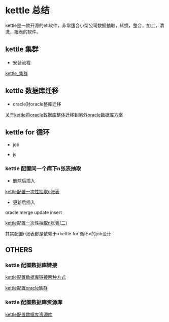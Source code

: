 ﻿

# kettle 总结

kettle是一款开源的etl软件，非常适合小型公司数据抽取，转换，整合，加工，清洗，报表的软件。


## kettle 集群

- 安装流程

[kettle_集群](../20180626/kettle_集群.md)

## kettle 数据库迁移

- oracle对oracle整库迁移

[关于kettle将oracle数据库整体迁移到另外oracle数据库方案](../20180622/关于kettle将oracle数据库整体迁移到另外oracle数据库方案.md)


## kettle for 循环

- job

- js



### kettle 配置同一个库下n张表抽取

- 删除后插入

[kettle配置一次性抽取n张表](../20180616/kettle配置一次性抽取n张表.md)

- 更新后插入

oracle merge update insert

[kettle配置一次性抽取n张表(二)](../20180619/kettle配置一次性抽取n张表(二).md)


其实配置n张表都是依赖于<kettle for 循环>的job设计


## OTHERS

### kettle 配置数据库链接

[kettle配置数据库链接两种方式](../20180615/kettle配置数据库链接两种方式.md)

[kettle配置oracle集群](../20180615/kettle配置oracle集群.md)

### kettle 配置数据库资源库

[kettle配置数据库资源库](../20180615/kettle配置数据库资源库.md)
